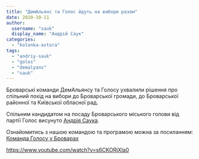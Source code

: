 ```yaml
---
title: "ДемАльянс та Голос йдуть на вибори разом"
date: 2020-10-11
author: 
  username: "sauk"
  display_name: "Андрій Саук"
categories: 
  - "kolonka-avtora"
tags: 
  - "andriy-sauk"
  - "golos"
  - "demalyans"
  - "sauk"
---
```


Броварські команди ДемАльянсу та Голосу ухвалили рішення про спільний похід на вибори до Броварської громади, до Броварської районної та Київської обласної рад.

Спільним кандидатом на посаду Броварського міського голови від партії Голос висунуто [Андрія Саука](https://sauk.brovary.org).

Ознайомитись з нашою командою та програмою можна за посиланням: [Команда Голосу у Броварах](https://golos.brovary.org)

https://www.youtube.com/watch?v=s6CKORjXla0
